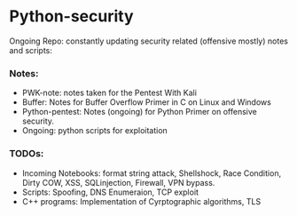# Python-security
Ongoing Repo: constantly updating security related (offensive mostly) notes and scripts:
### Notes: 
* PWK-note: notes taken for the Pentest With Kali 
* Buffer: Notes for Buffer Overflow Primer in C on Linux and Windows 
* Python-pentest: Notes (ongoing) for Python Primer on offensive security.
* Ongoing: python scripts for exploitation 
### TODOs:
* Incoming Notebooks: format string attack, Shellshock, Race Condition, Dirty COW, XSS, SQLinjection, Firewall, VPN bypass.
* Scripts: Spoofing, DNS Enumeraion, TCP exploit
* C++ programs: Implementation of Cyrptographic algorithms, TLS
